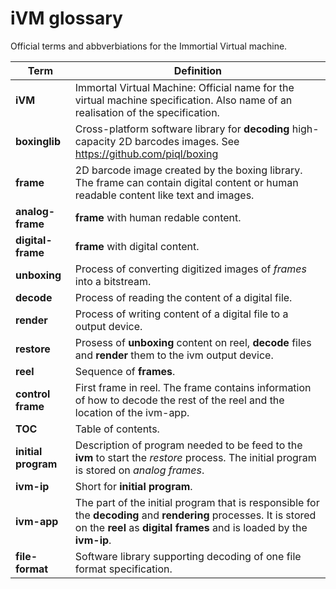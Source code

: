 # iVM glossary

Official terms and abbverbiations for the Immortial Virtual machine.


Term | Definition
---- | ----------
**iVM** | Immortal Virtual Machine: Official name for the virtual machine specification. Also name of an realisation of the specification.
**boxinglib** | Cross-platform software library for **decoding** high-capacity 2D barcodes images. See https://github.com/piql/boxing
**frame** | 2D barcode image created by the boxing library. The frame can contain digital content or human readable content like text and images.
**analog-frame** | **frame** with human redable content.
**digital-frame** | **frame** with digital content.
**unboxing** | Process of converting digitized images of *frames* into a bitstream.
**decode** | Process of reading the content of a digital file.
**render** | Process of writing content of a digital file to a output device.
**restore** | Prosess of **unboxing** content on reel, **decode** files and **render** them to the ivm output device.
**reel** | Sequence of **frames**.
**control frame** | First frame in reel. The frame contains information of how to decode the rest of the reel and the location of the ivm-app.
**TOC** | Table of contents.
**initial program** | Description of program needed to be feed to the **ivm** to start the *restore* process. The initial program is stored on *analog frames*.
**ivm-ip** | Short for **initial program**.
**ivm-app** | The part of the initial program that is responsible for the **decoding** and **rendering** processes. It is stored on the **reel** as **digital frames** and is loaded by the **ivm-ip**.
**file-format** | Software library supporting decoding of one file format specification.
